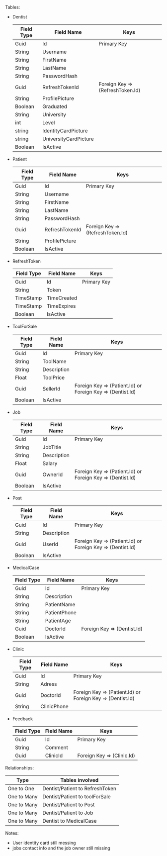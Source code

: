 Tables:

- Dentist

	| Field Type | Field Name | Keys
	| --- | --- | --- |
    | Guid | Id | Primary Key |
	| String | Username |  |
	| String | FirstName |  |
	| String | LastName |  |
	| String | PasswordHash | |
	| Guid | RefreshTokenId | Foreign Key => (RefreshToken.Id) |
	| String | ProfilePicture | |
	| Boolean | Graduated | |
	| String | University | |
	| int | Level | |
	| string | IdentityCardPicture | |
	| string | UniversityCardPicture | |
	| Boolean | IsActive | |
	
- Patient

	| Field Type | Field Name | Keys
	| --- | --- | --- |
    | Guid | Id | Primary Key |
	| String | Username |  |
	| String | FirstName |  |
	| String | LastName |  |
	| String | PasswordHash | |
	| Guid | RefreshTokenId | Foreign Key => (RefreshToken.Id) |
	| String | ProfilePicture | |
	| Boolean | IsActive | |

- RefreshToken

	| Field Type | Field Name | Keys
	| --- | --- | --- |
    | Guid |Id | Primary Key |
	| String | Token |  |
	| TimeStamp | TimeCreated |  |
	| TimeStamp | TimeExpires |  |
	| Boolean | IsActive | |

- ToolForSale

	| Field Type | Field Name | Keys
	| --- | --- | --- |
    | Guid |Id | Primary Key |
	| String | ToolName |  |
	| String | Description |  |
	| Float | ToolPrice |  |
	| Guid | SellerId | Foreign Key => (Patient.Id) or Foreign Key => (Dentist.Id) |
	| Boolean | IsActive | |

- Job

	| Field Type | Field Name | Keys
	| --- | --- | --- |
    | Guid |Id | Primary Key |
	| String | JobTitle |  |
	| String | Description |  |
	| Float | Salary |  |
	| Guid | OwnerId | Foreign Key => (Patient.Id) or Foreign Key => (Dentist.Id) |
	| Boolean | IsActive | |

- Post

	| Field Type | Field Name | Keys
	| --- | --- | --- |
    | Guid |Id | Primary Key |
	| String | Description |  |
	| Guid | UserId | Foreign Key => (Patient.Id) or Foreign Key => (Dentist.Id) |
	| Boolean | IsActive | |

- MedicalCase

	| Field Type | Field Name | Keys
	| --- | --- | --- |
    | Guid |Id | Primary Key |
	| String | Description |  |
	| String | PatientName |  |
	| String | PatientPhone |  |
	| String | PatientAge |  |
	| Guid | DoctorId | Foreign Key => (Dentist.Id) |
	| Boolean | IsActive | |

- Clinic

	| Field Type | Field Name | Keys
	| --- | --- | --- |
    | Guid |Id | Primary Key |
	| String | Adress |  |
	| Guid | DoctorId | Foreign Key => (Patient.Id) or Foreign Key => (Dentist.Id) |
	| String | ClinicPhone |  |

- Feedback

	| Field Type | Field Name | Keys
	| --- | --- | --- |
    | Guid |Id | Primary Key |
	| String | Comment |  |
	| Guid | ClinicId | Foreign Key => (Clinic.Id) | 

Relationships:

| Type | Tables involved 
| --- | --- |
| One to One | Dentist/Patient to RefreshToken |
| One to Many | Dentist/Patient to toolForSale |
| One to Many | Dentist/Patient to Post |
| One to Many | Dentist/Patient to Job |
| One to Many | Dentist to MedicalCase |

Notes:
-	User identity card still messing
-	jobs contact info and the job owner still missing